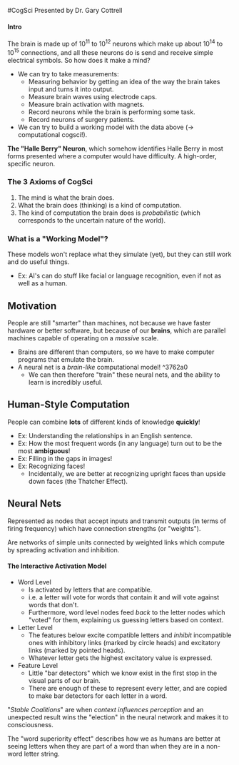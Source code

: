 #CogSci 
Presented by Dr. Gary Cottrell

#### Intro
The brain is made up of $10^{11}$ to $10^{12}$ neurons which make up about $10^{14}$ to $10^{15}$ connections, and all these neurons do is send and receive simple electrical symbols. So how does it make a mind?
- We can try to take measurements:
	- Measuring behavior by getting an idea of the way the brain takes input and turns it into output.
	- Measure brain waves using electrode caps.
	- Measure brain activation with magnets.
	- Record neurons while the brain is performing some task.
	- Record neurons of surgery patients.
- We can try to build a working model with the data above ($\rightarrow$ computational cogsci!).

**The "Halle Berry" Neuron**, which somehow identifies Halle Berry in most forms presented where a computer would have difficulty. A high-order, specific neuron.

### The 3 Axioms of CogSci
1. The mind is what the brain does.
2. What the brain does (thinking) is a kind of computation.
3. The kind of computation the brain does is *probabilistic* (which corresponds to the uncertain nature of the world).

### What is a "Working Model"?
These models won't replace what they simulate (yet), but they can still work and do useful things.
- Ex: AI's can do stuff like facial or language recognition, even if not as well as a human.

## Motivation
People are still "smarter" than machines, not because we have faster hardware or better software, but because of our **brains**, which are parallel machines capable of operating on a *massive* scale.
- Brains are different than computers, so we have to make computer programs that emulate the brain.
- A neural net is a *brain-like* computational model! ^3762a0
	- We can then therefore "train" these neural nets, and the ability to learn is incredibly useful.

## Human-Style Computation
People can combine **lots** of different kinds of knowledge **quickly**!
- Ex: Understanding the relationships in an English sentence.
- Ex: How the most frequent words (in any language) turn out to be the most **ambiguous**!
- Ex: Filling in the gaps in images!
- Ex: Recognizing faces!
	- Incidentally, we are better at recognizing upright faces than upside down faces (the Thatcher Effect).

## Neural Nets
Represented as nodes that accept inputs and transmit outputs (in terms of firing frequency) which have connection strengths (or "weights").

Are networks of simple units connected by weighted links which compute by spreading activation and inhibition.

#### The Interactive Activation Model
- Word Level
	- Is activated by letters that are compatible.
	- i.e. a letter will vote for words that contain it and will vote against words that don't.
	- Furthermore, word level nodes feed *back* to the letter nodes which "voted" for them, explaining us guessing letters based on context.
- Letter Level
	- The features below excite compatible letters and *inhibit* incompatible ones with inhibitory links (marked by circle heads) and excitatory links (marked by pointed heads).
	- Whatever letter gets the highest excitatory value is expressed.
- Feature Level
	- Little "bar detectors" which we know exist in the first stop in the visual parts of our brain.
	- There are enough of these to represent every letter, and are copied to make bar detectors for each letter in a word.

"*Stable Coalitions*" are when *context influences perception* and an unexpected result wins the "election" in the neural network and makes it to consciousness.

The "word superiority effect" describes how we as humans are better at seeing letters when they are part of a word than when they are in a non-word letter string.